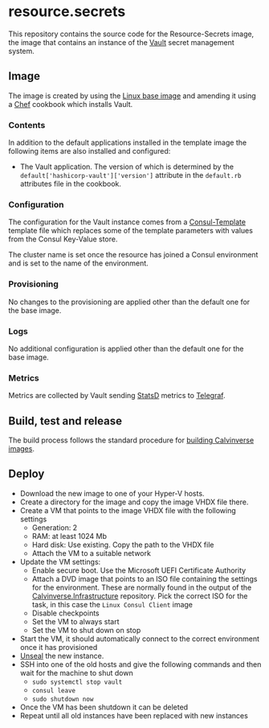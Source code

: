 # resource.secrets

This repository contains the source code for the Resource-Secrets image, the image that contains an
instance of the [Vault](https://www.vaultproject.io/) secret management system.

## Image

The image is created by using the [Linux base image](https://github.com/Calvinverse/base.linux)
and amending it using a [Chef](https://www.chef.io/chef/) cookbook which installs Vault.

### Contents

In addition to the default applications installed in the template image the following items are
also installed and configured:

* The Vault application. The version of which is determined by the
  `default['hashicorp-vault']['version']` attribute in the `default.rb` attributes file in the cookbook.

### Configuration

The configuration for the Vault instance comes from a
[Consul-Template](https://github.com/hashicorp/consul-template) template file which replaces some
of the template parameters with values from the Consul Key-Value store.

The cluster name is set once the resource has joined a Consul environment and is set to
the name of the environment.

### Provisioning

No changes to the provisioning are applied other than the default one for the base image.

### Logs

No additional configuration is applied other than the default one for the base image.

### Metrics

Metrics are collected by Vault sending [StatsD](https://www.vaultproject.io/docs/internals/telemetry.html)
metrics to [Telegraf](https://www.influxdata.com/time-series-platform/telegraf/).

## Build, test and release

The build process follows the standard procedure for
[building Calvinverse images](https://www.calvinverse.net/documentation/how-to-build).

## Deploy

* Download the new image to one of your Hyper-V hosts.
* Create a directory for the image and copy the image VHDX file there.
* Create a VM that points to the image VHDX file with the following settings
  * Generation: 2
  * RAM: at least 1024 Mb
  * Hard disk: Use existing. Copy the path to the VHDX file
  * Attach the VM to a suitable network
* Update the VM settings:
  * Enable secure boot. Use the Microsoft UEFI Certificate Authority
  * Attach a DVD image that points to an ISO file containing the settings for the environment. These
    are normally found in the output of the [Calvinverse.Infrastructure](https://github.com/Calvinverse/calvinverse.infrastructure)
    repository. Pick the correct ISO for the task, in this case the `Linux Consul Client` image
  * Disable checkpoints
  * Set the VM to always start
  * Set the VM to shut down on stop
* Start the VM, it should automatically connect to the correct environment once it has provisioned
* [Unseal](https://www.vaultproject.io/docs/concepts/seal.html) the new instance.
* SSH into one of the old hosts and give the following commands and then wait for the machine to
  shut down
  * `sudo systemctl stop vault`
  * `consul leave`
  * `sudo shutdown now`
* Once the VM has been shutdown it can be deleted
* Repeat until all old instances have been replaced with new instances
